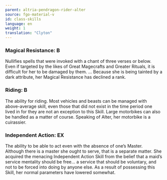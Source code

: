 ```yaml
---
parent: altria-pendragon-rider-alter
source: fgo-material-v
id: class-skills
language: en
weight: 1
translation: "Clyton"
---
```


### Magical Resistance: B

Nullifies spells that were invoked with a chant of three verses or below. Even if targeted by the likes of Great Magecrafts and Greater Rituals, it is difficult for her to be damaged by them.
… Because she is being tainted by a dark attribute, her Magical Resistance has declined a rank.

### Riding: B

The ability for riding. Most vehicles and beasts can be managed with above-average skill, even those that did not exist in the time period one lived in for they are not an exception to this Skill.
Large motorbikes can also be handled as a matter of course. Speaking of Alter, her motorbike is a cuirassier.

### Independent Action: EX

The ability to be able to act even with the absence of one’s Master.
Although there is a master she ought to serve, that is a separate matter. She acquired the menacing Independent Action Skill from the belief that a maid’s service mentality should be free… a service that should be voluntary, and not to be forced into doing by anyone else. As a result of possessing this Skill, her normal parameters have lowered somewhat.
